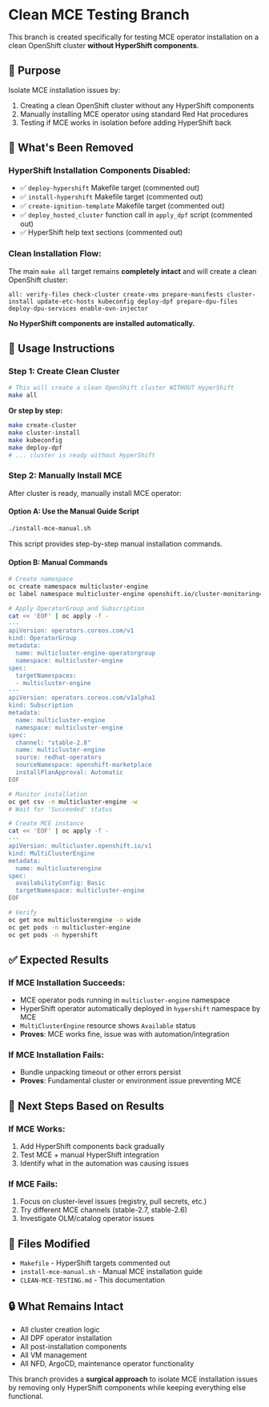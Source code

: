 # Clean MCE Testing Branch

This branch is created specifically for testing MCE operator installation on a clean OpenShift cluster **without HyperShift components**.

## 🎯 Purpose

Isolate MCE installation issues by:
1. Creating a clean OpenShift cluster without any HyperShift components
2. Manually installing MCE operator using standard Red Hat procedures
3. Testing if MCE works in isolation before adding HyperShift back

## 🔧 What's Been Removed

### HyperShift Installation Components Disabled:
- ✅ `deploy-hypershift` Makefile target (commented out)
- ✅ `install-hypershift` Makefile target (commented out) 
- ✅ `create-ignition-template` Makefile target (commented out)
- ✅ `deploy_hosted_cluster` function call in `apply_dpf` script (commented out)
- ✅ HyperShift help text sections (commented out)

### Clean Installation Flow:
The main `make all` target remains **completely intact** and will create a clean OpenShift cluster:
```
all: verify-files check-cluster create-vms prepare-manifests cluster-install update-etc-hosts kubeconfig deploy-dpf prepare-dpu-files deploy-dpu-services enable-ovn-injector
```

**No HyperShift components are installed automatically.**

## 🚀 Usage Instructions

### Step 1: Create Clean Cluster
```bash
# This will create a clean OpenShift cluster WITHOUT HyperShift
make all
```

**Or step by step:**
```bash
make create-cluster
make cluster-install
make kubeconfig
make deploy-dpf
# ... cluster is ready without HyperShift
```

### Step 2: Manually Install MCE
After cluster is ready, manually install MCE operator:

#### Option A: Use the Manual Guide Script
```bash
./install-mce-manual.sh
```
This script provides step-by-step manual installation commands.

#### Option B: Manual Commands
```bash
# Create namespace
oc create namespace multicluster-engine
oc label namespace multicluster-engine openshift.io/cluster-monitoring=true

# Apply OperatorGroup and Subscription
cat << 'EOF' | oc apply -f -
---
apiVersion: operators.coreos.com/v1
kind: OperatorGroup
metadata:
  name: multicluster-engine-operatorgroup
  namespace: multicluster-engine
spec:
  targetNamespaces:
  - multicluster-engine
---
apiVersion: operators.coreos.com/v1alpha1
kind: Subscription
metadata:
  name: multicluster-engine
  namespace: multicluster-engine
spec:
  channel: "stable-2.8"
  name: multicluster-engine
  source: redhat-operators
  sourceNamespace: openshift-marketplace
  installPlanApproval: Automatic
EOF

# Monitor installation
oc get csv -n multicluster-engine -w
# Wait for 'Succeeded' status

# Create MCE instance
cat << 'EOF' | oc apply -f -
---
apiVersion: multicluster.openshift.io/v1
kind: MultiClusterEngine
metadata:
  name: multiclusterengine
spec:
  availabilityConfig: Basic
  targetNamespace: multicluster-engine
EOF

# Verify
oc get mce multiclusterengine -o wide
oc get pods -n multicluster-engine
oc get pods -n hypershift
```

## ✅ Expected Results

### If MCE Installation Succeeds:
- MCE operator pods running in `multicluster-engine` namespace
- HyperShift operator automatically deployed in `hypershift` namespace by MCE
- `MultiClusterEngine` resource shows `Available` status
- **Proves**: MCE works fine, issue was with automation/integration

### If MCE Installation Fails:
- Bundle unpacking timeout or other errors persist
- **Proves**: Fundamental cluster or environment issue preventing MCE

## 🔄 Next Steps Based on Results

### If MCE Works:
1. Add HyperShift components back gradually
2. Test MCE + manual HyperShift integration
3. Identify what in the automation was causing issues

### If MCE Fails:
1. Focus on cluster-level issues (registry, pull secrets, etc.)
2. Try different MCE channels (stable-2.7, stable-2.6)
3. Investigate OLM/catalog operator issues

## 📁 Files Modified

- `Makefile` - HyperShift targets commented out
- `install-mce-manual.sh` - Manual MCE installation guide
- `CLEAN-MCE-TESTING.md` - This documentation

## 🔒 What Remains Intact

- All cluster creation logic
- All DPF operator installation
- All post-installation components
- All VM management
- All NFD, ArgoCD, maintenance operator functionality

This branch provides a **surgical approach** to isolate MCE installation issues by removing only HyperShift components while keeping everything else functional.
